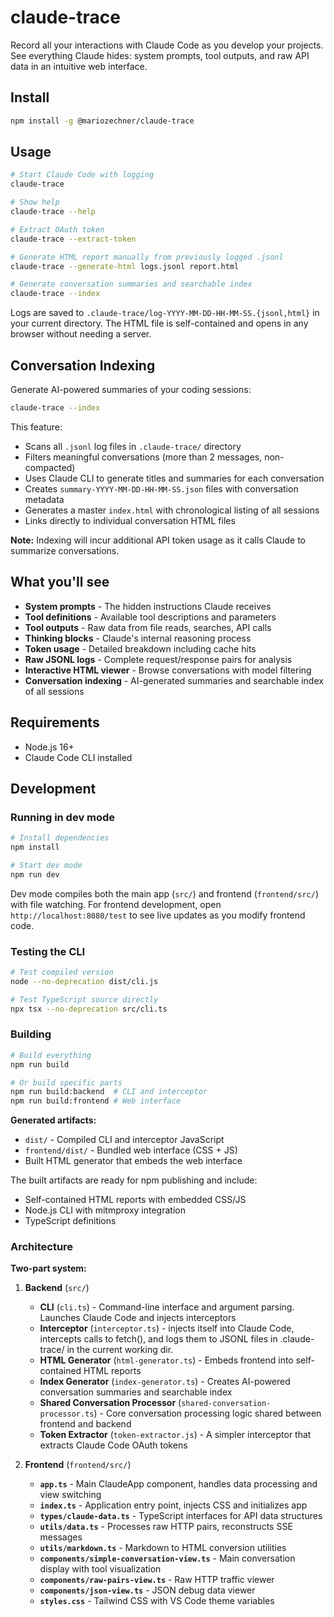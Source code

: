 # claude-trace

Record all your interactions with Claude Code as you develop your projects. See everything Claude hides: system prompts, tool outputs, and raw API data in an intuitive web interface.

## Install

```bash
npm install -g @mariozechner/claude-trace
```

## Usage

```bash
# Start Claude Code with logging
claude-trace

# Show help
claude-trace --help

# Extract OAuth token
claude-trace --extract-token

# Generate HTML report manually from previously logged .jsonl
claude-trace --generate-html logs.jsonl report.html

# Generate conversation summaries and searchable index
claude-trace --index
```

Logs are saved to `.claude-trace/log-YYYY-MM-DD-HH-MM-SS.{jsonl,html}` in your current directory. The HTML file is self-contained and opens in any browser without needing a server.

## Conversation Indexing

Generate AI-powered summaries of your coding sessions:

```bash
claude-trace --index
```

This feature:

- Scans all `.jsonl` log files in `.claude-trace/` directory
- Filters meaningful conversations (more than 2 messages, non-compacted)
- Uses Claude CLI to generate titles and summaries for each conversation
- Creates `summary-YYYY-MM-DD-HH-MM-SS.json` files with conversation metadata
- Generates a master `index.html` with chronological listing of all sessions
- Links directly to individual conversation HTML files

**Note:** Indexing will incur additional API token usage as it calls Claude to summarize conversations.

## What you'll see

- **System prompts** - The hidden instructions Claude receives
- **Tool definitions** - Available tool descriptions and parameters
- **Tool outputs** - Raw data from file reads, searches, API calls
- **Thinking blocks** - Claude's internal reasoning process
- **Token usage** - Detailed breakdown including cache hits
- **Raw JSONL logs** - Complete request/response pairs for analysis
- **Interactive HTML viewer** - Browse conversations with model filtering
- **Conversation indexing** - AI-generated summaries and searchable index of all sessions

## Requirements

- Node.js 16+
- Claude Code CLI installed

## Development

### Running in dev mode

```bash
# Install dependencies
npm install

# Start dev mode
npm run dev
```

Dev mode compiles both the main app (`src/`) and frontend (`frontend/src/`) with file watching. For frontend development, open `http://localhost:8080/test` to see live updates as you modify frontend code.

### Testing the CLI

```bash
# Test compiled version
node --no-deprecation dist/cli.js

# Test TypeScript source directly
npx tsx --no-deprecation src/cli.ts
```

### Building

```bash
# Build everything
npm run build

# Or build specific parts
npm run build:backend  # CLI and interceptor
npm run build:frontend # Web interface
```

**Generated artifacts:**

- `dist/` - Compiled CLI and interceptor JavaScript
- `frontend/dist/` - Bundled web interface (CSS + JS)
- Built HTML generator that embeds the web interface

The built artifacts are ready for npm publishing and include:

- Self-contained HTML reports with embedded CSS/JS
- Node.js CLI with mitmproxy integration
- TypeScript definitions

### Architecture

**Two-part system:**

1. **Backend** (`src/`)

   - **CLI** (`cli.ts`) - Command-line interface and argument parsing. Launches Claude Code and injects interceptors
   - **Interceptor** (`interceptor.ts`) - injects itself into Claude Code, intercepts calls to fetch(), and logs them to JSONL files in .claude-trace/ in the current working dir.
   - **HTML Generator** (`html-generator.ts`) - Embeds frontend into self-contained HTML reports
   - **Index Generator** (`index-generator.ts`) - Creates AI-powered conversation summaries and searchable index
   - **Shared Conversation Processor** (`shared-conversation-processor.ts`) - Core conversation processing logic shared between frontend and backend
   - **Token Extractor** (`token-extractor.js`) - A simpler interceptor that extracts Claude Code OAuth tokens

2. **Frontend** (`frontend/src/`)
   - **`app.ts`** - Main ClaudeApp component, handles data processing and view switching
   - **`index.ts`** - Application entry point, injects CSS and initializes app
   - **`types/claude-data.ts`** - TypeScript interfaces for API data structures
   - **`utils/data.ts`** - Processes raw HTTP pairs, reconstructs SSE messages
   - **`utils/markdown.ts`** - Markdown to HTML conversion utilities
   - **`components/simple-conversation-view.ts`** - Main conversation display with tool visualization
   - **`components/raw-pairs-view.ts`** - Raw HTTP traffic viewer
   - **`components/json-view.ts`** - JSON debug data viewer
   - **`styles.css`** - Tailwind CSS with VS Code theme variables
